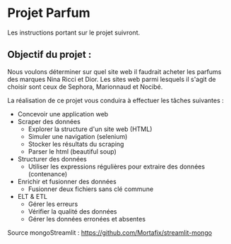 # Projet Parfum

Les instructions portant sur le projet suivront.

## Objectif du projet :
Nous voulons déterminer sur quel site web il faudrait acheter les parfums des marques Nina Ricci et Dior.
Les sites web parmi lesquels il s'agit de choisir sont ceux de Sephora, Marionnaud et Nocibé.

La réalisation de ce projet vous conduira à effectuer les tâches suivantes :
- Concevoir une application web
- Scraper des données
  - Explorer la structure d'un site web (HTML)
  - Simuler une navigation (selenium)
  - Stocker les résultats du scraping
  - Parser le html (beautiful soup)
- Structurer des données
  - Utiliser les expressions régulières pour extraire des données (contenance)
- Enrichir et fusionner des données
  - Fusionner deux fichiers sans clé commune
- ELT & ETL
  - Gérer les erreurs
  - Vérifier la qualité des données
  - Gérer les données erronées et absentes


Source mongoStreamlit : https://github.com/Mortafix/streamlit-mongo